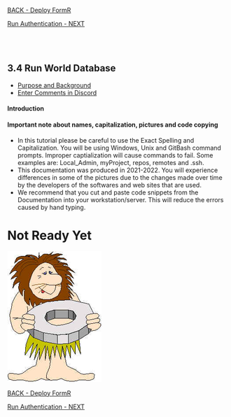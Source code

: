 
<!-- ------------------------------------------------------------------------- -->

<div class="page-back">


[BACK - Deploy FormR](/FormR/fr0401_Deploy-FormR.md)
</div><div class="page-next">

[Run Authentication - NEXT](/FormR/fr0402_Authentication.md)
</div><div style="margin-top:35px">&nbsp;</div>

<!-- ------------------------------------------------------------------------- -->


## 3.4 Run World Database
- [Purpose and Background](../Setup/purposes/pfr0307_Setup-React-Apps-Ubuntu.md)
- [Enter Comments in Discord](hhttps://discord.com/channels/928752444316483585/959889244795580466)

#### Introduction


#### Important note about names, capitalization, pictures and code copying
- In this tutorial please be careful to use the Exact Spelling and Capitalization. You will be using Windows, Unix and GitBash command prompts. Improper captialization will cause commands to fail. Some examples are: Local_Admin, myProject, repos, remotes and .ssh.
- This documentation was produced in 2021-2022. You will experience differences in some of the pictures due to the changes made over time by the developers of the softwares and web sites that are used.
- We recommend that you cut and paste code snippets from the Documentation into your workstation/server. This will reduce the errors caused by hand typing.

# Not Ready Yet

![Not Ready Yet](./images/fr0000-01_not-ready.png "Not Ready Yet")

<!-- ------------------------------------------------------------------------- -->

<div class="page-back">

[BACK - Deploy FormR](/FormR/fr0401_Deploy-FormR.md)
</div><div class="page-next">

[Run Authentication - NEXT](/FormR/fr0402_Authentication.md)
</div>

<!-- ------------------------------------------------------------------------- -->